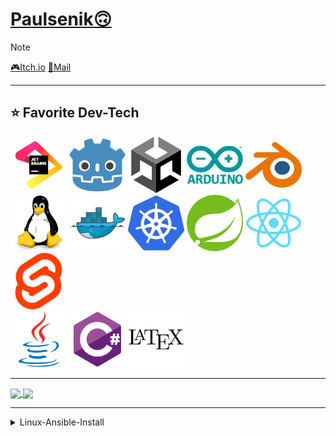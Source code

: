 <!-- Paulsenik Github-Profile with linux-install-script -->

<link rel="stylesheet" href="https://cdn.jsdelivr.net/gh/devicons/devicon@latest/devicon.min.css">

# [Paulsenik🙃](https://paulsenik.de)

> [!NOTE]
> [🎮Itch.io](https://paulsenik.itch.io)
> [📧Mail](mailto:mail@paulsenik.de)

___

## ⭐ Favorite Dev-Tech

<div>
  <img src="https://raw.githubusercontent.com/devicons/devicon/6910f0503efdd315c8f9b858234310c06e04d9c0/icons/jetbrains/jetbrains-original.svg" title="Jetbrains" alt="Jetbrains" width="90"/>
  <img src="https://raw.githubusercontent.com/devicons/devicon/6910f0503efdd315c8f9b858234310c06e04d9c0/icons/godot/godot-original.svg" title="Godot" alt="Godot" width="90"/>
  <img src="https://raw.githubusercontent.com/devicons/devicon/6910f0503efdd315c8f9b858234310c06e04d9c0/icons/unity/unity-original.svg" title="Unity" alt="Unity" width="90"/>
  <img src="https://raw.githubusercontent.com/devicons/devicon/6910f0503efdd315c8f9b858234310c06e04d9c0/icons/arduino/arduino-original-wordmark.svg" title="Arduino" alt="Arduino" width="90"/>
  <img src="https://raw.githubusercontent.com/devicons/devicon/6910f0503efdd315c8f9b858234310c06e04d9c0/icons/blender/blender-original.svg" title="Blender" alt="Blender" width="90"/>
</div>
<div>
  <img src="https://raw.githubusercontent.com/devicons/devicon/refs/heads/master/icons/linux/linux-original.svg" title="Linux" alt="Linux" width="90"/>
  <img src="https://raw.githubusercontent.com/devicons/devicon/6910f0503efdd315c8f9b858234310c06e04d9c0/icons/docker/docker-original.svg" title="Docker" alt="Docker" width="90"/>
  <img src="https://raw.githubusercontent.com/devicons/devicon/6910f0503efdd315c8f9b858234310c06e04d9c0/icons/kubernetes/kubernetes-plain.svg" title="Kubernetes" alt="kubernetes" width="90"/>
  <img src="https://raw.githubusercontent.com/devicons/devicon/6910f0503efdd315c8f9b858234310c06e04d9c0/icons/spring/spring-original.svg" title="Spring" alt="Spring" width="90"/>
  <img src="https://raw.githubusercontent.com/devicons/devicon/6910f0503efdd315c8f9b858234310c06e04d9c0/icons/react/react-original.svg" title="React" alt="React" width="90"/>
  <img src="https://raw.githubusercontent.com/devicons/devicon/6910f0503efdd315c8f9b858234310c06e04d9c0/icons/svelte/svelte-original.svg" title="Svelte" alt="Svelte" width="90"/>
</div>
<div>
  <img src="https://raw.githubusercontent.com/devicons/devicon/6910f0503efdd315c8f9b858234310c06e04d9c0/icons/java/java-original.svg" title="Java" alt="Java" width="90"/>
  <img src="https://raw.githubusercontent.com/devicons/devicon/6910f0503efdd315c8f9b858234310c06e04d9c0/icons/csharp/csharp-original.svg" title="C#" alt="C#" width="90"/>
  <img src="https://raw.githubusercontent.com/devicons/devicon/refs/heads/master/icons/latex/latex-original.svg" title="LaTeX" alt="LaTeX" width="90"/>
</div>

___

<a href="https://github.com/denvercoder1/github-readme-streak-stats">
  <img align="center" src="https://streak-stats.demolab.com?user=paulsenik&theme=nightowl&cache_seconds=21600&mode=weekly"/>
</a>

<a href="https://github.com/anuraghazra/github-readme-stats">
  <img align="center" src="https://github-readme-stats.vercel.app/api/top-langs/?username=paulsenik&count_private=true&langs_count=10&layout=compact&theme=nightowl&cache_seconds=86400"/>
</a>

---

<details close>

<summary>Linux-Ansible-Install</summary>
<br>
Install My Programms & Configs:

```bash
git clone https://github.com/paulsenik/paulsenik.git
cd paulsenik/ansible
bash run.bash
```

Or using VPN:
```bash
curl -fsSL https://tailscale.com/install.sh | sh
sudo tailscale up --auth-key=SOME_KEY
```

[>>Raw Script<<](ansible/run.bash)

</details>
